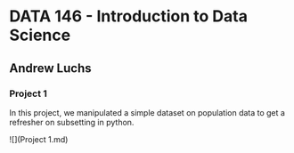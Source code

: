 # DATA 146 - Introduction to Data Science
## Andrew Luchs

### Project 1
In this project, we manipulated a simple dataset on population data to get a refresher on subsetting in python.

![](Project 1.md)
